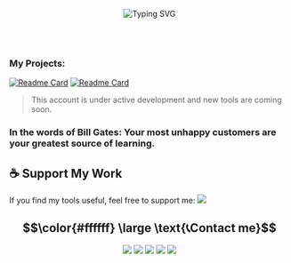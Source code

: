 <p align="center">
  <img src="https://readme-typing-svg.demolab.com?font=JetBrains+Mono&size=32&duration=4000&pause=1000&color=1bad17&center=true&vCenter=true&width=600&lines=Hey+there%2C+I'm+monsmain!;Welcome+To+My+GitHub+Universe!;a+Developer+Interested...;In+Tools+And+Ethical+Testing." alt="Typing SVG" /> 
</p><br><br/>  

### My Projects:
[![Readme Card](https://github-readme-stats.vercel.app/api/pin/?username=monsmain&repo=sms-bomber-iran)](https://github.com/monsmain/sms-bomber-iran)
[![Readme Card](https://github-readme-stats.vercel.app/api/pin/?username=monsmain&repo=ighack)](https://github.com/monsmain/ighack)
> This account is under active development and new tools are coming soon.

### In the words of Bill Gates: Your most unhappy customers are your greatest source of learning.

## ☕ Support My Work

If you find my tools useful, feel free to support me:
  <a href="https://monsmain.carrd.co"><img src="https://img.shields.io/badge/Donate-ff0000?style=for-the-badge&logo=ilovepdf&logoColor=white" /></a>

<h2 align="center">$$\color{#ffffff} \large \text{📞Contact me}$$</h2>

<p align="center">
  <a href="https://youtube.com/monsmain"><img src="https://img.shields.io/badge/Youtube-e80f0f?style=for-the-badge&logo=youtube&logoColor=white" /></a>
  <a href="https://github.com/monsmain"><img src="https://img.shields.io/badge/GitHub-000000?style=for-the-badge&logo=github&logoColor=white" /></a>
  <a href="https://x.com"><img src="https://img.shields.io/badge/X-000000?style=for-the-badge&logo=x&logoColor=white" /></a>
  <a href="https://t.me/monsmain"><img src="https://img.shields.io/badge/Telegram-2099d5?style=for-the-badge&logo=telegram&logoColor=white" /></a>
  <a href="https://instagram.com"><img src="https://img.shields.io/badge/Instagram-E4405F?style=for-the-badge&logo=instagram&logoColor=white" /></a>
</p>
